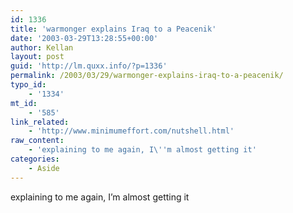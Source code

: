 ```yaml
---
id: 1336
title: 'warmonger explains Iraq to a Peacenik'
date: '2003-03-29T13:28:55+00:00'
author: Kellan
layout: post
guid: 'http://lm.quxx.info/?p=1336'
permalink: /2003/03/29/warmonger-explains-iraq-to-a-peacenik/
typo_id:
    - '1334'
mt_id:
    - '585'
link_related:
    - 'http://www.minimumeffort.com/nutshell.html'
raw_content:
    - 'explaining to me again, I\''m almost getting it'
categories:
    - Aside
---
```


explaining to me again, I’m almost getting it